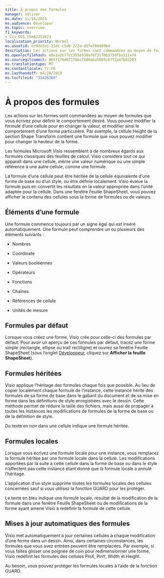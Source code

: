 ```yaml
---
title: À propos des formules
manager: soliver
ms.date: 11/16/2014
ms.audience: Developer
ms.topic: overview
f1_keywords:
- Vis_DSS.chm82251823
localization_priority: Normal
ms.assetid: ec0de3e1-21dc-c5d6-2c2a-d5fef80d89bd
description: Les actions sur les formes sont commandées au moyen de formules que vous écrivez pour définir le comportement désiré. Vous pouvez modifier la formule d’une cellule pour en changer la valeur, et modifier ainsi le comportement d’une forme particulière. Par exemple, la cellule Height de la section Shape Transform contient une formule que vous pouvez modifier pour changer la hauteur de la forme.
ms.openlocfilehash: e8e1a2b77cc355e930af6f31f0b375dfba321e74
ms.sourcegitcommit: 8657170d071f9bcf680aba50b9c07f2a4fb82283
ms.translationtype: MT
ms.contentlocale: fr-FR
ms.lasthandoff: 04/28/2019
ms.locfileid: "33426260"
---
```

# <a name="about-formulas"></a>À propos des formules

Les actions sur les formes sont commandées au moyen de formules que vous écrivez pour définir le comportement désiré. Vous pouvez modifier la formule d’une cellule pour en changer la valeur, et modifier ainsi le comportement d’une forme particulière. Par exemple, la cellule Height de la section Shape Transform contient une formule que vous pouvez modifier pour changer la hauteur de la forme.
  
Les formules Microsoft Visio ressemblent à de nombreux égards aux formules classiques des feuilles de calcul. Visio considère tout ce qui apparaît dans une cellule, même une valeur numérique ou une simple référence à une autre cellule, comme une formule.
  
La formule d’une cellule peut être héritée de la cellule équivalente d’une forme de base ou d’un style, ou être définie localement. Visio évalue la formule puis en convertit les résultats en la valeur appropriée dans l’unité adaptée pour la cellule. Dans une fenêtre Feuille ShapeSheet, vous pouvez afficher le contenu des cellules sous la forme de formules ou de valeurs.
  
## <a name="elements-of-a-formula"></a>Éléments d’une formule

Une formule commence toujours par un signe égal qui est inséré automatiquement. Une formule peut comprendre un ou plusieurs des éléments suivants :
  
- Nombres
    
- Coordinate
    
- Valeurs booléennes
    
- Opérateurs
    
- Fonctions
    
- Chaînes
    
- Références de cellule
    
- Unités de mesure
    
## <a name="default-formulas"></a>Formules par défaut

Lorsque vous créez une forme, Visio crée pour celle-ci des formules par défaut. Pour avoir un aperçu de ces formules par défaut, tracez une forme simple (rectangle, ellipse ou trait rectiligne) et ouvrez sa fenêtre Feuille ShapeSheet (sous l’onglet [Développeur](run-in-developer-mode-display-the-developer-tab.md), cliquez sur **Afficher la feuille ShapeSheet**).
  
## <a name="inherited-formulas"></a>Formules héritées

Visio applique l’héritage des formules chaque fois que possible. Au lieu de copier localement chaque formule de l’instance, cette instance hérite des formules de sa forme de base dans le gabarit du document et de sa mise en forme dans les définitions de style enregistrées avec le dessin. Cette méthode permet de réduire la taille des fichiers, mais aussi de propager à toutes les instances les modifications de formules de la forme de base ou de la définition de style.
  
Du texte en noir dans une cellule indique une formule héritée.
  
## <a name="local-formulas"></a>Formules locales

Lorsque vous écrivez une formule locale pour une instance, vous remplacez la formule héritée par une formule locale dans la cellule. Les modifications apportées par la suite à cette cellule dans la forme de base ou dans le style n’affectent pas cette instance étant donné que la formule locale a annulé l’héritage.
  
L’application d’un style supprime toutes les formules locales des cellules concernées sauf si vous utilisez la fonction GUARD pour les protéger.
  
Le texte en bleu indique une formule locale, résultat de la modification de la formule dans une fenêtre Feuille ShapeSheet ou de modifications de la forme ayant amené Visio à redéfinir la formule de cette cellule.
  
## <a name="automatic-updates-to-formulas"></a>Mises à jour automatiques des formules

 Visio met automatiquement à jour certaines cellules à chaque modification d’une forme dans un dessin. Ainsi, dans certaines circonstances, les formules que vous avez entrées peuvent être remplacées. Par exemple, si vous faites glisser une poignée de coin pour redimensionner une forme, Visio redéfinit les formules des cellules PinX, PinY, Width et Height. 
  
Au besoin, vous pouvez protéger les formules locales à l’aide de la fonction GUARD.
  

